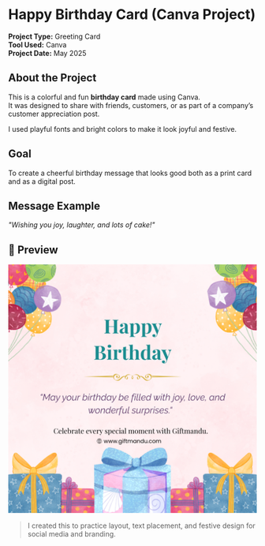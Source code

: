 # Happy Birthday Card (Canva Project)

**Project Type:** Greeting Card  
**Tool Used:** Canva  
**Project Date:** May 2025

## About the Project
This is a colorful and fun **birthday card** made using Canva.  
It was designed to share with friends, customers, or as part of a company’s customer appreciation post.

I used playful fonts and bright colors to make it look joyful and festive.

##  Goal
To create a cheerful birthday message that looks good both as a print card and as a digital post.

## Message Example
*"Wishing you joy, laughter, and lots of cake!"*

## 📸 Preview
![Birthday Card](./birthday_card.png)

> I created this to practice layout, text placement, and festive design for social media and branding.


